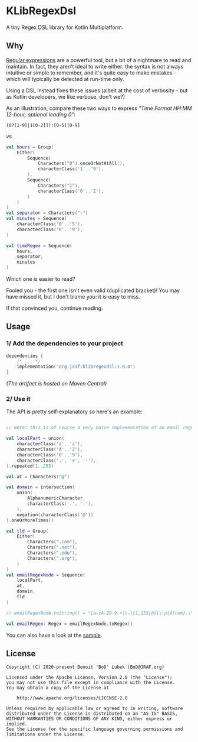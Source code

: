 # KLibRegexDsl

A tiny Regex DSL library for Kotlin Multiplatform.

## Why

[Regular expressions](https://en.wikipedia.org/wiki/Regular_expression) are a powerful tool, but a bit of a nightmare to read and maintain.  In fact, they aren't ideal to write either: the syntax is not always intuitive or simple to remember, and it's quite easy to make mistakes - which will typically be detected at run-time only.

Using a DSL instead fixes these issues (albeit at the cost of verbosity - but as Kotlin developers, we like verbose, don't we?)

As an illustration, compare these two ways to express _"Time Format HH:MM 12-hour, optional leading 0"_:

```regexp
(0?[1-9]|1[0-2]]):[0-5][0-9]
```
vs
```kotlin
val hours = Group(
    Either(
        Sequence(
            Characters("0").onceOrNotAtAll(),
            characterClass('1'..'9'),
        ),
        Sequence(
            Characters("1"),
            characterClass('0'..'2'),
        )
    )
)
val separator = Characters(":")
val minutes = Sequence(
    characterClass('0'..'5'),
    characterClass('0'..'9'),
)

val timeRegex = Sequence(
    hours,
    separator,
    minutes
)
```
Which one is easier to read?

Fooled you - the first one isn't even valid (duplicated bracket)! You may have missed it, but I don't blame you: it _is_ easy to miss.

If that convinced you, continue reading.

## Usage
### 1/ Add the dependencies to your project

```kotlin
dependencies {
    /* ... */
    implementation("org.jraf:klibregexdsl:1.0.0")
}
```

_(The artifact is hosted on Maven Central)_



### 2/ Use it

The API is pretty self-explanatory so here's an example:

```kotlin

// Note: this is of course a very naive implementation of an email regex

val localPart = union(
    characterClass('a'..'z'),
    characterClass('A'..'Z'),
    characterClass('0'..'9'),
    characterClass('.', '+', '-'),
).repeated(1..255)

val at = Characters("@")

val domain = intersection(
    union(
        AlphanumericCharacter,
        characterClass('.', '-'),
    ),
    negation(characterClass('@'))
).oneOrMoreTimes()

val tld = Group(
    Either(
        Characters(".com"),
        Characters(".net"),
        Characters(".edu"),
        Characters(".org"),
    )
)
val emailRegexNode = Sequence(
    localPart,
    at,
    domain,
    tld
)

// emailRegexNode.toString() = "[a-zA-Z0-9.+\\-]{1,255}@[[\\p{Alnum}.\\-]&&[^@]]+(\\Q.com\\E|\\Q.net\\E|\\Q.edu\\E|\\Q.org\\E)"

val emailRegex: Regex = emailRegexNode.toRegex()

```

You can also have a look at the [sample](sample/).


## License

```
Copyright (C) 2020-present Benoit 'BoD' Lubek (BoD@JRAF.org)

Licensed under the Apache License, Version 2.0 (the "License");
you may not use this file except in compliance with the License.
You may obtain a copy of the License at

    http://www.apache.org/licenses/LICENSE-2.0

Unless required by applicable law or agreed to in writing, software
distributed under the License is distributed on an "AS IS" BASIS,
WITHOUT WARRANTIES OR CONDITIONS OF ANY KIND, either express or implied.
See the License for the specific language governing permissions and
limitations under the License.
```
